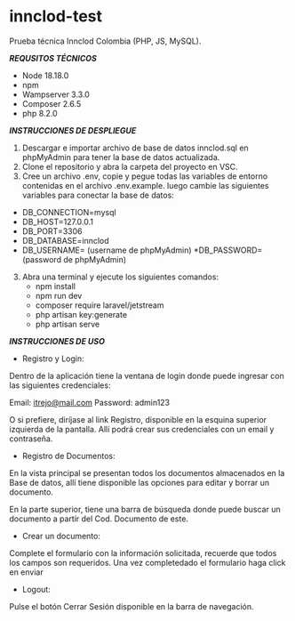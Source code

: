# innclod-test
Prueba técnica Innclod Colombia (PHP, JS, MySQL).

***REQUSITOS TÉCNICOS***
* Node 18.18.0
* npm  
* Wampserver 3.3.0
* Composer 2.6.5
* php 8.2.0

***INSTRUCCIONES DE DESPLIEGUE***

1.  Descargar e importar archivo de base de datos innclod.sql en phpMyAdmin para tener la base de datos actualizada.
2.  Clone el repositorio y abra la carpeta del proyecto en VSC.
3.  Cree un archivo .env, copie y pegue todas las variables de entorno contenidas en el archivo .env.example.
    luego cambie las siguientes variables para conectar la base de datos:

   * DB_CONNECTION=mysql    
   * DB_HOST=127.0.0.1    
   * DB_PORT=3306    
   * DB_DATABASE=innclod    
   * DB_USERNAME= (username de phpMyAdmin)
    *DB_PASSWORD= (password de phpMyAdmin)
    
3.  Abra una terminal y ejecute los siguientes comandos:
    * npm install
    * npm run dev
    * composer require laravel/jetstream
    * php artisan key:generate
    * php artisan serve 



***INSTRUCCIONES DE USO***

* Registro y Login:

Dentro de la aplicación tiene la ventana de login donde puede ingresar con las siguientes credenciales:

Email: itrejo@mail.com
Password: admin123

O si prefiere, diríjase al link Registro, disponible en la esquina superior izquierda de la pantalla. Allí podrá crear sus credenciales con un email y contraseña.

* Registro de Documentos:

En la vista principal se presentan todos los documentos almacenados en la Base de datos, allí tiene disponible las opciones para editar y borrar un documento.

En la parte superior, tiene una barra de búsqueda donde puede buscar un documento a partír del Cod. Documento de este.

* Crear un documento:

Complete el formulario con la información solicitada, recuerde que todos los campos son requeridos. Una vez completedado el formulario haga click en enviar



* Logout:

Pulse el botón Cerrar Sesión disponible en la barra de navegación.

